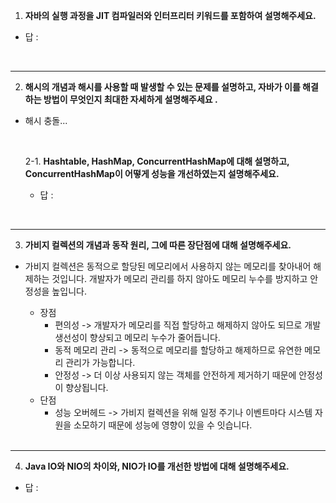 1. **자바의 실행 과정을 JIT 컴파일러와 인터프리터 키워드를 포함하여 설명해주세요.**

- 답 : 

<br>

---
2. **해시의 개념과 해시를 사용할 때 발생할 수 있는 문제를 설명하고, 자바가 이를 해결하는 방법이 무엇인지 최대한 자세하게 설명해주세요 .**

- 해시 충돌...

  <br>
    
   2-1. **Hashtable, HashMap, ConcurrentHashMap에 대해 설명하고, ConcurrentHashMap이 어떻게 성능을 개선하였는지 설명해주세요.**

  - 답 :

    <br>

---
3. **가비지 컬렉션의 개념과 동작 원리, 그에 따른 장단점에 대해 설명해주세요.**

- 가비지 컬렉션은 동적으로 할당된 메모리에서 사용하지 않는 메모리를 찾아내어 해제하는 것입니다. 개발자가 메모리 관리를 하지 않아도 메모리 누수를 방지하고 안정성을 높입니다.
  - 장점
    - 편의성 -> 개발자가 메모리를 직접 할당하고 해제하지 않아도 되므로 개발 생선성이 향상되고 메모리 누수가 줄어듭니다.
    - 동적 메모리 관리 -> 동적으로 메모리를 할당하고 해제하므로 유연한 메모리 관리가 가능합니다.
    - 안정성 -> 더 이상 사용되지 않는 객체를 안전하게 제거하기 때문에 안정성이 향상됩니다.
  - 단점
    - 성능 오버헤드 -> 가비지 컬렉션을 위해 일정 주기나 이벤트마다 시스템 자원을 소모하기 때문에 성능에 영향이 있을 수 잇습니다.

  <br>

---
4. **Java IO와 NIO의 차이와, NIO가 IO를 개선한 방법에 대해 설명해주세요.**

- 답 : 

